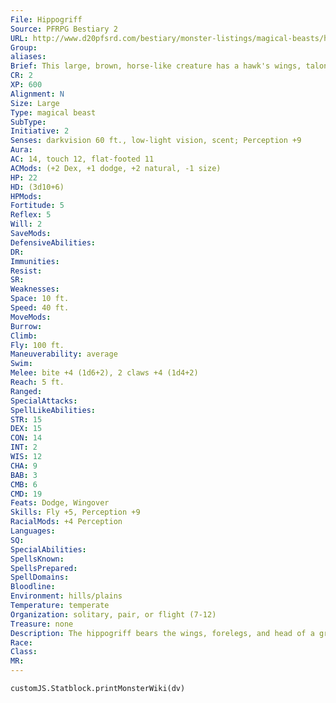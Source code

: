 ```yaml
---
File: Hippogriff
Source: PFRPG Bestiary 2
URL: http://www.d20pfsrd.com/bestiary/monster-listings/magical-beasts/hippogriff
Group: 
aliases: 
Brief: This large, brown, horse-like creature has a hawk's wings, talons, and hooked beak.
CR: 2
XP: 600
Alignment: N
Size: Large
Type: magical beast
SubType: 
Initiative: 2
Senses: darkvision 60 ft., low-light vision, scent; Perception +9
Aura: 
AC: 14, touch 12, flat-footed 11
ACMods: (+2 Dex, +1 dodge, +2 natural, -1 size)
HP: 22
HD: (3d10+6)
HPMods: 
Fortitude: 5
Reflex: 5
Will: 2
SaveMods: 
DefensiveAbilities: 
DR: 
Immunities: 
Resist: 
SR: 
Weaknesses: 
Space: 10 ft.
Speed: 40 ft.
MoveMods: 
Burrow: 
Climb: 
Fly: 100 ft.
Maneuverability: average
Swim: 
Melee: bite +4 (1d6+2), 2 claws +4 (1d4+2)
Reach: 5 ft.
Ranged: 
SpecialAttacks: 
SpellLikeAbilities: 
STR: 15
DEX: 15
CON: 14
INT: 2
WIS: 12
CHA: 9
BAB: 3
CMB: 6
CMD: 19
Feats: Dodge, Wingover
Skills: Fly +5, Perception +9
RacialMods: +4 Perception
Languages: 
SQ: 
SpecialAbilities: 
SpellsKnown: 
SpellsPrepared: 
SpellDomains: 
Bloodline: 
Environment: hills/plains
Temperature: temperate
Organization: solitary, pair, or flight (7-12)
Treasure: none
Description: The hippogriff bears the wings, forelegs, and head of a great raptor bird and the tail and body of a magnificent horse. As horses are a preferred meal for griffons, sages claim some flesh-warping wizard with an ironic sense of humor long ago created this unfortunate fusion of horse and hawk as a joke.  A hippogriff 's feathers bear coloration similar to those of a hawk or an eagle; however, some breeders have managed to produce specimens with stark white or coal black feathers. A hippogriff 's torso and hind end are most often bay, chestnut, or gray, with some coats bearing pinto or even palomino coloration. Hippogriffs measure 11 feet long and weigh upward of 1,500 pounds.  Territorial, hippogriffs fiercely protect the lands under their domain. Hippogriffs must also watch the skies for other predators, as they are a preferred meal of griffons, wyverns, and young dragons. Hippogriffs nest in sweeping grasslands, rugged hills, and flowing prairies. Exceptionally hardy hippogriffs make their home nestled into niches on canyon walls, from which they comb the rocky deserts for coyotes, deer, and the occasional humanoid. Hippogriffs prefer mammalian prey, yet they graze after every meal of flesh to aid their digestion. Their dietary habits can be dangerous to both ranchers and their livestock, so ranching communities often set bounties on them. Victims of these hunts are often taxidermied, and preserved hippogriffs frequently decorate frontier taverns and remote outposts.  Far easier to train than griffons, yet easily as intelligent as horses, hippogriffs are trained as mounts by some elite companies of mounted soldiers, patrolling the skies and swooping down on unsuspecting enemies. Although they are magical beasts, if captured young, hippogriffs can be trained using Handle Animal as if they were animals. An adult hippogriff is more difficult to train, and attempts to do so follow the normal rules for training magical beasts using the skill. A hippogriff saddle must be specially crafted so as to not impact the movement of the creature's wings-these saddles are always exotic saddles.  Hippogriffs lay eggs rather than birthing live young- as a general rule, a hippogriff nest only contains one egg at a time. A hippogriff 's egg is worth 200 gp, but a healthy young hippogriff is worth 500 gp. A fully trained hippogriff mount can command prices of up to 5,000 gp or more. A hippogriff can carry 198 pounds as a light load, 399 pounds as a medium load, and 600 pounds as a heavy load.
Race: 
Class: 
MR: 
---
```

```dataviewjs
customJS.Statblock.printMonsterWiki(dv)
```
